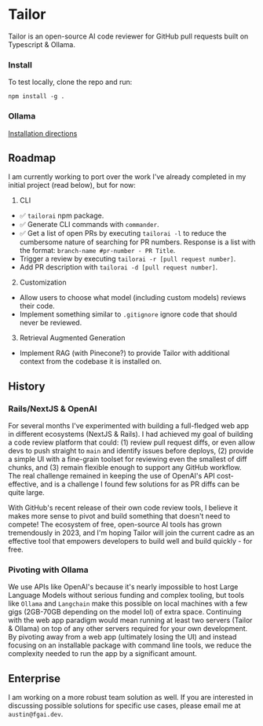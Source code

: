# Tailor

Tailor is an open-source AI code reviewer for GitHub pull requests built on Typescript & Ollama.

### Install
To test locally, clone the repo and run:
```
npm install -g .
```

### Ollama
[Installation directions](https://github.com/jmorganca/ollama)


## Roadmap

I am currently working to port over the work I've already completed in my initial project (read below), but for now:

1. CLI 
  * ✅ ```tailorai``` npm package.
  * ✅ Generate CLI commands with ```commander```.
  * ✅ Get a list of open PRs by executing ```tailorai -l``` to reduce the cumbersome nature of searching for PR numbers. Response is a list with the format: ```branch-name #pr-number - PR Title```.
  * Trigger a review by executing ```tailorai -r [pull request number]```.
  * Add PR description with ```tailorai -d [pull request number]```.
2. Customization
  * Allow users to choose what model (including custom models) reviews their code.
  * Implement something similar to ```.gitignore``` ignore code that should never be reviewed.
3. Retrieval Augmented Generation
  * Implement RAG (with Pinecone?) to provide Tailor with additional context from the codebase it is installed on.

## History 

### Rails/NextJS & OpenAI

For several months I've experimented with building a full-fledged web app in different ecosystems (NextJS & Rails). I had achieved my goal of building a code review platform that could: (1) review pull request diffs, or even allow devs to push straight to ```main``` and identify issues before deploys, (2) provide a simple UI with a fine-grain toolset for reviewing even the smallest of diff chunks, and (3) remain flexible enough to support any GitHub workflow. The real challenge remained in keeping the use of OpenAI's API cost-effective, and is a challenge I found few solutions for as PR diffs can be quite large.

With GitHub's recent release of their own code review tools, I believe it makes more sense to pivot and build something that doesn't need to compete! The ecosystem of free, open-source AI tools has grown tremendously in 2023, and I'm hoping Tailor will join the current cadre as an effective tool that empowers developers to build well and build quickly - for free. 

### Pivoting with Ollama

We use APIs like OpenAI's because it's nearly impossible to host Large Language Models without serious funding and complex tooling, but tools like ```Ollama``` and ```Langchain``` make this possible on local machines with a few gigs (2GB-70GB depending on the model lol) of extra space. Continuing with the web app paradigm would mean running at least two servers (Tailor & Ollama) on top of any other servers required for your own development. By pivoting away from a web app (ultimately losing the UI) and instead focusing on an installable package with command line tools, we reduce the complexity needed to run the app by a significant amount. 

## Enterprise

I am working on a more robust team solution as well. If you are interested in discussing possible solutions for specific use cases, please email me at ```austin@fgai.dev```.